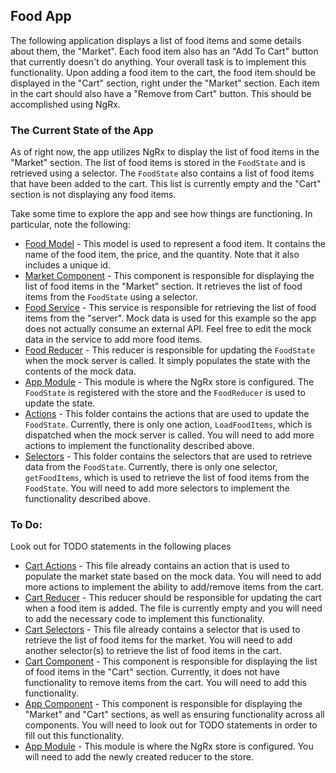 ## Food App
The following application displays a list of food items and some details about them, the "Market". Each food item also has an "Add To Cart" button that currently doesn't do anything. Your overall task is to implement this functionality. Upon adding a food item to the cart, the food item should be displayed in the "Cart" section, right under the "Market" section. Each item in the cart should also have a "Remove from Cart" button. This should be accomplished using NgRx.

### The Current State of the App
As of right now, the app utilizes NgRx to display the list of food items in the "Market" section. The list of food items is stored in the `FoodState` and is retrieved using a selector. The `FoodState` also contains a list of food items that have been added to the cart. This list is currently empty and the "Cart" section is not displaying any food items.

Take some time to explore the app and see how things are functioning. In particular, note the following:
- [Food Model](src/app/models/food.model.ts) - This model is used to represent a food item. It contains the name of the food item, the price, and the quantity. Note that it also includes a unique id.
- [Market Component](src/app/components/market/market.component.ts) - This component is responsible for displaying the list of food items in the "Market" section. It retrieves the list of food items from the `FoodState` using a selector.
- [Food Service](src/app/services/food.service.ts) - This service is responsible for retrieving the list of food items from the "server". Mock data is used for this example so the app does not actually consume an external API. Feel free to edit the mock data in the service to add more food items.
- [Food Reducer](src/app/state/foods.reducer.ts) - This reducer is responsible for updating the `FoodState` when the mock server is called. It simply populates the state with the contents of the mock data.
- [App Module](src/app/app.module.ts) - This module is where the NgRx store is configured. The `FoodState` is registered with the store and the `FoodReducer` is used to update the state.
- [Actions](src/app/state/foods.actions.ts) - This folder contains the actions that are used to update the `FoodState`. Currently, there is only one action, `LoadFoodItems`, which is dispatched when the mock server is called. You will need to add more actions to implement the functionality described above.
- [Selectors](src/app/state/foods.selectors.ts) - This folder contains the selectors that are used to retrieve data from the `FoodState`. Currently, there is only one selector, `getFoodItems`, which is used to retrieve the list of food items from the `FoodState`. You will need to add more selectors to implement the functionality described above.


### To Do:
Look out for TODO statements in the following places
- [Cart Actions](src/app/state/foods.actions.ts) - This file already contains an action that is used to populate the market state based on the mock data. You will need to add more actions to implement the ability to add/remove items from the cart.
- [Cart Reducer](src/app/state/cart.reducer.ts) - This reducer should be responsible for updating the cart when a food item is added. The file is currently empty and you will need to add the necessary code to implement this functionality.
- [Cart Selectors](src/app/state/foods.selectors.ts) - This file already contains a selector that is used to retrieve the list of food items for the market. You will need to add another selector(s) to retrieve the list of food items in the cart.
- [Cart Component](src/app/components/cart/cart.component.ts) - This component is responsible for displaying the list of food items in the "Cart" section. Currently, it does not have functionality to remove items from the cart. You will need to add this functionality.
- [App Component](src/app/app.component.ts) - This component is responsible for displaying the "Market" and "Cart" sections, as well as ensuring functionality across all components. You will need to look out for TODO statements in order to fill out this functionality.
- [App Module](src/app/app.module.ts) - This module is where the NgRx store is configured. You will need to add the newly created reducer to the store.